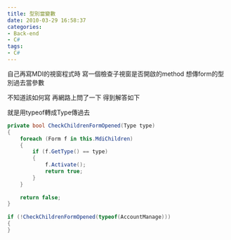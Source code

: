 ```yaml
---
title: 型別當變數
date: 2010-03-29 16:58:37
categories:
- Back-end
- C#
tags:
- C#
---
```

自己再寫MDI的視窗程式時
寫一個檢查子視窗是否開啟的method
想傳form的型別過去當參數

不知道該如何寫
再網路上問了一下
得到解答如下

就是用typeof轉成Type傳過去
``` csharp
private bool CheckChildrenFormOpened(Type type)
{
    foreach (Form f in this.MdiChildren)
    {
        if (f.GetType() == type)
        {
            f.Activate();
            return true;
        }
    }
 
    return false;
}
 
if (!CheckChildrenFormOpened(typeof(AccountManage)))
{
}
```